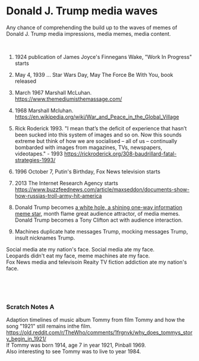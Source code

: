 # Donald J. Trump media waves

Any chance of comprehending the build up to the waves of memes of Donald J. Trump media impressions, media memes, media content.

&nbsp;


1. 1924 publication of James Joyce's Finnegans Wake, "Work In Progress" starts
2. May 4, 1939 ... Star Wars Day, May The Force Be With You, book released
3. March 1967 Marshall McLuhan. https://www.themediumisthemassage.com/
4. 1968 Marshall Mcluhan. https://en.wikipedia.org/wiki/War_and_Peace_in_the_Global_Village
5. Rick Roderick 1993. "I mean that’s the deficit of experience that hasn’t been sucked into this system of images and so on. Now this sounds extreme but think of how we are socialised – all of us – continually bombarded with images from magazines, TVs, newspapers, videotapes." - 1993  https://rickroderick.org/308-baudrillard-fatal-strategies-1993/
6. 1996 October 7, Putin's Birthday, Fox News television starts
7. 2013 The Internet Research Agency starts https://www.buzzfeednews.com/article/maxseddon/documents-show-how-russias-troll-army-hit-america

8. Donald Trump becomes [a white hole, a shining one-way information meme star](https://en.wikipedia.org/wiki/White_hole), month flame great audience attractor, of media memes. Donald Trump becomes a Tony Clifton act with audience interaction.
9. Machines duplicate hate messages Trump, mocking messages Trump, insult nicknames Trump.
   
Social media ate my nation's face. Social media ate my face.    
Leopards didn't eat my face, meme machines ate my face.     
Fox News media and televisoin Reaity TV fiction addiction ate my nation's face.

&nbsp;

&nbsp;

### Scratch Notes A

Adaption timelines of music album Tommy from film Tommy and how the song "1921" still remains inthe film.   
https://old.reddit.com/r/TheWho/comments/1frgnvk/why_does_tommys_story_begin_in_1921/    
If Tommy was born 1914, age 7 in year 1921, Pinball 1969.   
Also interesting to see Tommy was to live to year 1984.   

